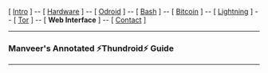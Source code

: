 [ [Intro](README.md) ] -- [ [Hardware](thundroid_01_hardware.md) ] -- [ [Odroid](thundroid_02_odroid.md) ] -- [ [Bash](thundroid_03_bash.md) ] -- [ [Bitcoin](thundroid_04_bitcoin.md) ] -- [ [Lightning](thundroid_05_lnd.md) ] -- [ [Tor](thundroid_06_tor.md) ] -- [ **Web Interface** ] -- [ [Contact](thundroid_08_contact.md) ]

--------
### Manveer's Annotated :zap:Thundroid:zap: Guide
--------